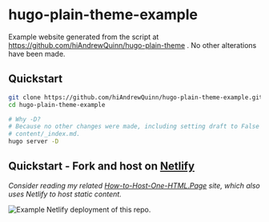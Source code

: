 # hugo-plain-theme-example
Example website generated from the script at https://github.com/hiAndrewQuinn/hugo-plain-theme . No other alterations have been made.

## Quickstart

```bash
git clone https://github.com/hiAndrewQuinn/hugo-plain-theme-example.git
cd hugo-plain-theme-example

# Why -D?
# Because no other changes were made, including setting draft to False in
# content/_index.md.
hugo server -D
```

## Quickstart - Fork and host on [Netlify](https://www.netlify.com/)

_Consider reading my related [How-to-Host-One-HTML.Page](https://how-to-host-one-html.page) site, which also uses Netlify to host static content._

![Example Netlify deployment of this repo.](example.gif)